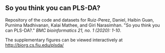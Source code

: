 ## So you think you can PLS-DA?
Repository of the code and datasets for Ruiz-Perez, Daniel, Haibin Guan, Purnima Madhivanan, Kalai Mathee, and Giri Narasimhan. "So you think you can PLS-DA?." *BMC bioinformatics 21, no. 1 (2020): 1-10*.

The supplementary figures can be viewed interactively at http://biorg.cs.fiu.edu/plsda/

